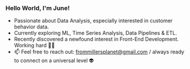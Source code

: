 ### Hello World, I'm June!

-  Passionate about Data Analysis, especially interested in customer behavior data.
-  Currently exploring ML, Time Series Analysis, Data Pipelines & ETL.
-  Recently discovered a newfound interest in Front-End Development. Working hard 🏋️‍♂️
-  📫 Feel free to reach out: frommillersplanet@gmail.com / always ready to connect on a universal level 👽

<!---
millersplanet/millersplanet is a ✨ special ✨ repository because its `README.md` (this file) appears on your GitHub profile.
You can click the Preview link to take a look at your changes.
--->
